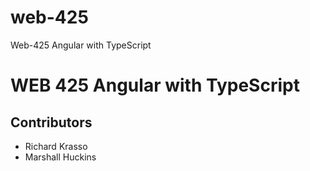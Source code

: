 # web-425
Web-425 Angular with TypeScript

<h1>WEB 425 Angular with TypeScript</h1>
<h2>Contributors</h2>
<ul>
  <li>Richard Krasso</li>
  <li>Marshall Huckins</li>
</ul>